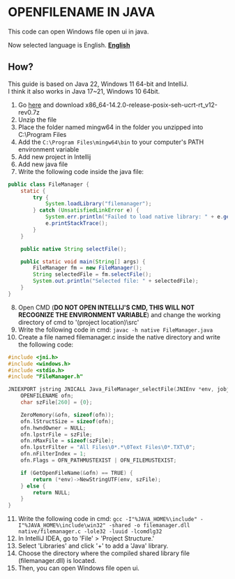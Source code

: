 # OPENFILENAME IN JAVA
This code can open Windows file open ui in java.

Now selected language is English.
[**English**](readme.md)

## How?
This guide is based on Java 22, Windows 11 64-bit and IntelliJ.   
I think it also works in Java 17~21, Windows 10 64bit.
1. Go [here](https://github.com/niXman/mingw-builds-binaries/releases) and download x86_64-14.2.0-release-posix-seh-ucrt-rt_v12-rev0.7z
2. Unzip the file
3. Place the folder named mingw64 in the folder you unzipped into C:\Program Files
4. Add the `C:\Program Files\mingw64\bin` to your computer's PATH environment variable
5. Add new project in Intellij
6. Add new java file
7. Write the following code inside the java file:
```java
public class FileManager {
    static {
        try {
            System.loadLibrary("filemanager");
        } catch (UnsatisfiedLinkError e) {
            System.err.println("Failed to load native library: " + e.getMessage());
            e.printStackTrace();
        }
    }

    public native String selectFile();

    public static void main(String[] args) {
        FileManager fm = new FileManager();
        String selectedFile = fm.selectFile();
        System.out.println("Selected file: " + selectedFile);
    }
}
```
8. Open CMD
(**DO NOT OPEN INTELLIJ'S CMD, THIS WILL NOT RECOGNIZE THE ENVIRONMENT VARIABLE**)
and change the working directory of cmd to '(project location)\src'
9. Write the following code in cmd:
`javac -h native FileManager.java`
10. Create a file named filemanager.c inside the native directory and write the following code:
```C
#include <jni.h>
#include <windows.h>
#include <stdio.h>
#include "FileManager.h"

JNIEXPORT jstring JNICALL Java_FileManager_selectFile(JNIEnv *env, jobject obj) {
    OPENFILENAME ofn;
    char szFile[260] = {0};

    ZeroMemory(&ofn, sizeof(ofn));
    ofn.lStructSize = sizeof(ofn);
    ofn.hwndOwner = NULL;
    ofn.lpstrFile = szFile;
    ofn.nMaxFile = sizeof(szFile);
    ofn.lpstrFilter = "All Files\0*.*\0Text Files\0*.TXT\0";
    ofn.nFilterIndex = 1;
    ofn.Flags = OFN_PATHMUSTEXIST | OFN_FILEMUSTEXIST;

    if (GetOpenFileName(&ofn) == TRUE) {
        return (*env)->NewStringUTF(env, szFile);
    } else {
        return NULL;
    }
}
```
11. Write the following code in cmd:
`gcc -I"%JAVA_HOME%\include" -I"%JAVA_HOME%\include\win32" -shared -o filemanager.dll native/filemanager.c -lole32 -luuid -lcomdlg32`
12. In IntelliJ IDEA, go to 'File' > 'Project Structure.'
13. Select 'Libraries' and click '+' to add a 'Java' library.
14. Choose the directory where the compiled shared library file (filemanager.dll) is located.
15. Then, you can open Windows file open ui.